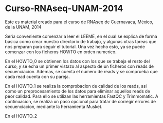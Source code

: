 # Curso-RNAseq-UNAM-2014
Este es material creado para el curso de RNAseq de Cuernavaca, México, de la UNAM, 2014

Sería conveniente comenzar a leer el LEEME, en el cual se explica de forma basica como crear nuestro directorio de trabajo, y algunas otras tareas que nos preparan para seguir el tutorial. Una vez hecho esto, ya se puede comenzar con los ficheros HOWTO en orden numerico.

En el HOWTO_0 se obtienen los datos con los que se trabaja el resto del curso, y se echa un primer vistazo al aspecto de un ficheros con reads de secuenciacion. Ademas, se cuenta el numero de reads y se comprueba que cada read cuenta con su pareja.

En el HOWTO_1 se realiza la comprobacion de calidad de los reads, asi como un preprocesamiento de los datos para eliminar aquellos reads de peor calidad. Para ello se utilizan las herramientas FastQC y Trimmomatic. A continuacion, se realiza un paso opcional para tratar de corregir errores de secuenciacion, mediante la herramienta Musket.

En el HOWTO_2 
